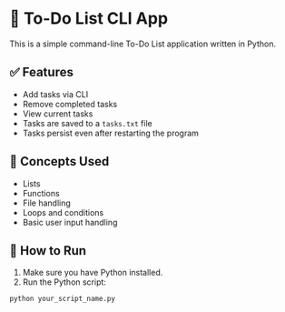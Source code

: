 # 📝 To-Do List CLI App

This is a simple command-line To-Do List application written in Python.

## ✅ Features

- Add tasks via CLI
- Remove completed tasks
- View current tasks
- Tasks are saved to a `tasks.txt` file
- Tasks persist even after restarting the program

## 🧠 Concepts Used

- Lists
- Functions
- File handling
- Loops and conditions
- Basic user input handling

## 🏃 How to Run

1. Make sure you have Python installed.
2. Run the Python script:

```bash
python your_script_name.py
